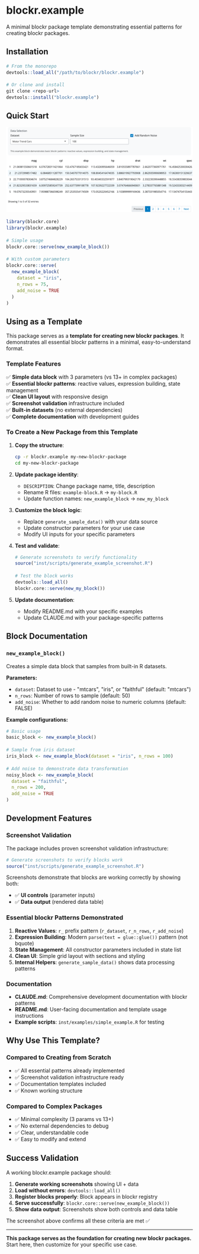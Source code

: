 # blockr.example

A minimal blockr package template demonstrating essential patterns for creating blockr packages.

## Installation

```r
# From the monorepo
devtools::load_all("/path/to/blockr/blockr.example")

# Or clone and install
git clone <repo-url>
devtools::install("blockr.example")
```

## Quick Start

![Example Block](man/figures/example-block.png)

```r
library(blockr.core)
library(blockr.example)

# Simple usage
blockr.core::serve(new_example_block())

# With custom parameters
blockr.core::serve(
  new_example_block(
    dataset = "iris",
    n_rows = 75,
    add_noise = TRUE
  )
)
```

## Using as a Template

This package serves as a **template for creating new blockr packages**. It demonstrates all essential blockr patterns in a minimal, easy-to-understand format.

### Template Features

✅ **Simple data block** with 3 parameters (vs 13+ in complex packages)  
✅ **Essential blockr patterns**: reactive values, expression building, state management  
✅ **Clean UI layout** with responsive design  
✅ **Screenshot validation** infrastructure included  
✅ **Built-in datasets** (no external dependencies)  
✅ **Complete documentation** with development guides  

### To Create a New Package from this Template

1. **Copy the structure**:
   ```bash
   cp -r blockr.example my-new-blockr-package
   cd my-new-blockr-package
   ```

2. **Update package identity**:
   - `DESCRIPTION`: Change package name, title, description
   - Rename R files: `example-block.R` → `my-block.R`
   - Update function names: `new_example_block` → `new_my_block`

3. **Customize the block logic**:
   - Replace `generate_sample_data()` with your data source
   - Update constructor parameters for your use case
   - Modify UI inputs for your specific parameters

4. **Test and validate**:
   ```r
   # Generate screenshots to verify functionality
   source("inst/scripts/generate_example_screenshot.R")
   
   # Test the block works
   devtools::load_all()
   blockr.core::serve(new_my_block())
   ```

5. **Update documentation**:
   - Modify README.md with your specific examples
   - Update CLAUDE.md with your package-specific patterns

## Block Documentation

### `new_example_block()`

Creates a simple data block that samples from built-in R datasets.

**Parameters:**
- `dataset`: Dataset to use - "mtcars", "iris", or "faithful" (default: "mtcars")
- `n_rows`: Number of rows to sample (default: 50)
- `add_noise`: Whether to add random noise to numeric columns (default: FALSE)

**Example configurations:**

```r
# Basic usage
basic_block <- new_example_block()

# Sample from iris dataset
iris_block <- new_example_block(dataset = "iris", n_rows = 100)

# Add noise to demonstrate data transformation
noisy_block <- new_example_block(
  dataset = "faithful", 
  n_rows = 200, 
  add_noise = TRUE
)
```

## Development Features

### Screenshot Validation

The package includes proven screenshot validation infrastructure:

```r
# Generate screenshots to verify blocks work
source("inst/scripts/generate_example_screenshot.R")
```

Screenshots demonstrate that blocks are working correctly by showing both:
- ✅ **UI controls** (parameter inputs) 
- ✅ **Data output** (rendered data table)

### Essential blockr Patterns Demonstrated

1. **Reactive Values**: `r_` prefix pattern (`r_dataset`, `r_n_rows`, `r_add_noise`)
2. **Expression Building**: Modern `parse(text = glue::glue())` pattern (not bquote)
3. **State Management**: All constructor parameters included in state list
4. **Clean UI**: Simple grid layout with sections and styling
5. **Internal Helpers**: `generate_sample_data()` shows data processing patterns

### Documentation

- **CLAUDE.md**: Comprehensive development documentation with blockr patterns
- **README.md**: User-facing documentation and template usage instructions
- **Example scripts**: `inst/examples/simple_example.R` for testing

## Why Use This Template?

### Compared to Creating from Scratch
- ✅ All essential patterns already implemented
- ✅ Screenshot validation infrastructure ready
- ✅ Documentation templates included
- ✅ Known working structure

### Compared to Complex Packages
- ✅ Minimal complexity (3 params vs 13+)
- ✅ No external dependencies to debug
- ✅ Clear, understandable code
- ✅ Easy to modify and extend

## Success Validation

A working blockr.example package should:

1. **Generate working screenshots** showing UI + data
2. **Load without errors**: `devtools::load_all()`  
3. **Register blocks properly**: Block appears in blockr registry
4. **Serve successfully**: `blockr.core::serve(new_example_block())`
5. **Show data output**: Screenshots show both controls and data table

The screenshot above confirms all these criteria are met ✅

---

**This package serves as the foundation for creating new blockr packages.** Start here, then customize for your specific use case.